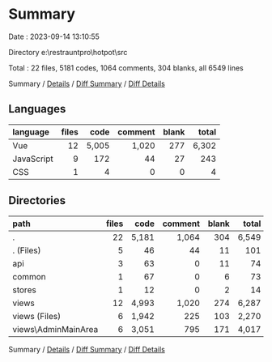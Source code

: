 # Summary

Date : 2023-09-14 13:10:55

Directory e:\\restrauntpro\\hotpot\\src

Total : 22 files,  5181 codes, 1064 comments, 304 blanks, all 6549 lines

Summary / [Details](details.md) / [Diff Summary](diff.md) / [Diff Details](diff-details.md)

## Languages
| language | files | code | comment | blank | total |
| :--- | ---: | ---: | ---: | ---: | ---: |
| Vue | 12 | 5,005 | 1,020 | 277 | 6,302 |
| JavaScript | 9 | 172 | 44 | 27 | 243 |
| CSS | 1 | 4 | 0 | 0 | 4 |

## Directories
| path | files | code | comment | blank | total |
| :--- | ---: | ---: | ---: | ---: | ---: |
| . | 22 | 5,181 | 1,064 | 304 | 6,549 |
| . (Files) | 5 | 46 | 44 | 11 | 101 |
| api | 3 | 63 | 0 | 11 | 74 |
| common | 1 | 67 | 0 | 6 | 73 |
| stores | 1 | 12 | 0 | 2 | 14 |
| views | 12 | 4,993 | 1,020 | 274 | 6,287 |
| views (Files) | 6 | 1,942 | 225 | 103 | 2,270 |
| views\\AdminMainArea | 6 | 3,051 | 795 | 171 | 4,017 |

Summary / [Details](details.md) / [Diff Summary](diff.md) / [Diff Details](diff-details.md)